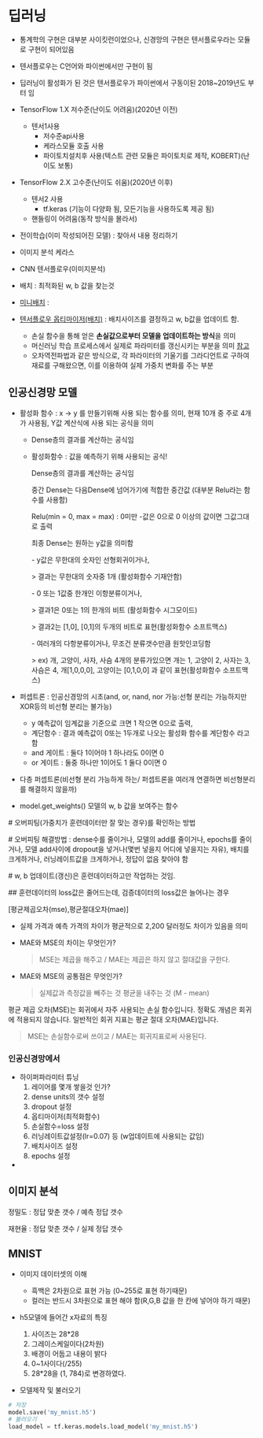 # 딥러닝

- 통계학의 구현은 대부분 사이킷런이었으나, 신경망의 구현은 텐서플로우라는 모듈로 구현이 되어있음
- 텐서플로우는 C언어와 파이썬에서만 구현이 됨
- 딥러닝이 활성화가 된 것은 텐서플로우가 파이썬에서 구동이된 2018~2019년도 부터 임
- TensorFlow 1.X 저수준(난이도 어려움)(2020년 이전)
  - 텐서1사용
    - 저수준api사용
    - 케라스모듈 호출 사용
    - 파이토치설치후 사용(텍스트 관련 모듈은 파이토치로 제작, KOBERT)(난이도 보통)
- TensorFlow 2.X 고수준(난이도 쉬움)(2020년 이후)
  - 텐서2 사용
    - tf.keras (기능이 다양화 됨, 모든기능을 사용하도록 제공 됨)
  - 핸들링이 어려움(동작 방식을 몰라서)
- 전이학습(이미 작성되어진 모델) : 찾아서 내용 정리하기
- 이미지 분석 케라스
- CNN 텐서플로우(이미지분석)

- 배치 : 최적화된 w, b 값을 찾는것
- [미니배치](https://welcome-to-dewy-world.tistory.com/86) : 
- [텐서플로우 옵티마이저(배치)]() : 배치사이즈를 결정하고 w, b값을 업데이트 함.
  - 손실 함수을 통해 얻은 **손실값으로부터 모델을 업데이트하는 방식**을 의미
  - 머신러닝 학습 프로세스에서 실제로 파라미터를 갱신시키는 부분을 의미 [참고](https://wiserloner.tistory.com/1032)
  - 오차역전파법과 같은 방식으로, 각 파라미터의 기울기를 그라디언트로 구하여 재료를 구해왔으면, 이를 이용하여 실제 가중치 변화를 주는 부분

## 인공신경망 모델

- 활성화 함수 : x -> y 를 만들기위해 사용 되는 함수를 의미, 현재 10개 중 주로 4개가 사용됨, Y값 계산식에 사용 되는 공식을 의미

  - Dense층의 결과를 계산하는 공식임

  - 활성화함수 : 값을 예측하기 위해 사용되는 공식!

    Dense층의 결과를 계산하는 공식임

    

    

    중간 Dense는 다음Dense에 넘어가기에 적합한 중간값 (대부분 Relu라는 함수를 사용함)

    Relu(min = 0, max = max) : 0미만 -값은 0으로 0 이상의 값이면 그값그대로 출력

    

    최종 Dense는 원하는 y값을 의미함

    \- y값은 무한대의 숫자인 선형회귀이거나, 

    \> 결과는 무한대의 숫자중 1개 (활성화함수 기재안함)

    \- 0 또는 1값중 한개인 이항분류이거나, 

    \> 결과1은 0또는 1의 한개의 비트 (활성화함수 시그모이드)

    \> 결과2는 [1,0], [0,1]의 두개의 비트로 표현(활성화함수 소프트맥스)

    \- 여러개의 다항분류이거나, 무조건 분류갯수만큼 원핫인코딩함

    \> ex) 개, 고양이, 사자, 사슴 4개의 분류가있으면 개는 1, 고양이 2, 사자는 3, 사슴은 4, 개[1,0,0,0], 고양이는 [0,1,0,0] 과 같이 표현(활성화함수 소프트맥스)

- 퍼셉트론 : 인공신경망의 시초(and, or, nand, nor 가능:선형 분리는 가능하지만 XOR등의 비선형 분리는 불가능)
  - y 예측값이 임계값을 기준으로 크면 1 작으면 0으로 출력, 
  - 계단함수 : 결과 예측값이 0또는 1두개로 나오는 활성화 함수를 계단함수 라고 함
  - and 게이트 : 둘다 1이어야 1 하나라도 0이면 0
  - or 게이트 : 둘중 하나만 1이어도 1 둘다 0이면 0

- 다층 퍼셉트론(비선형 분리 가능하게 하는/ 퍼셉트론을 여러개 연결하면 비선형분리를 해결하지 않을까)
- model.get_weights() 모델의 w, b 값을 보여주는 함수

\# 오버피팅(가중치가 훈련데이터만 잘 맞는 경우)를 확인하는 방법

\# 오버피팅 해결방법 : dense수를 줄이거나, 모델의 add를 줄이거나, epochs를 줄이거나, 모델 add사이에 dropout을 넣거나(몇번 넣을지 어디에 넣을지는 자유), 배치를 크게하거나, 러닝레이트값을 크게하거나, 정답이 없음 찾아야 함

\# w, b 업데이트(갱신)은 훈련데이터하고만 작업하는 것임.

\## 훈련데이터의 loss값은 줄어드는데, 검증데이터의 loss값은 늘어나는 경우

[평균제곱오차(mse),평균절대오차(mae)]

- 실제 가격과 예측 가격의 차이가 평균적으로 2,200 달러정도 차이가 있음을 의미

- MAE와 MSE의 차이는 무엇인가?

  > MSE는 제곱을 해주고 / MAE는 제곱은 하지 않고 절대값을 구한다.

- MAE와 MSE의 공통점은 무엇인가?

  > 실제값과 측정값을 빼주는 것 평균을 내주는 것 (M - mean)

평균 제곱 오차(MSE)는 회귀에서 자주 사용되는 손실 함수입니다.
정확도 개념은 회귀에 적용되지 않습니다. 일반적인 회귀 지표는 평균 절대 오차(MAE)입니다.

> MSE는 손실함수로써 쓰이고 / MAE는 회귀지표로써 사용된다.



### 인공신경망에서 

- 하이퍼파라미터 튜닝
  1. 레이어를 몇개 쌓을것 인가?
  2. dense units의 갯수 설정
  3. dropout 설정
  4. 옵티마이저(최적화함수)
  5. 손실함수=loss 설정
  6. 러닝레이트값설정(lr=0.07) 등 (w업데이트에 사용되는 값임)
  7. 배치사이즈 설정
  8. epochs 설정
- 



## 이미지 분석

정밀도 : 정답 맞춘 갯수 / 예측 정답 갯수

재현율 : 정답 맞춘 갯수 / 실제 정답 갯수

## MNIST

- 이미지 데이터셋의 이해
  - 흑백은 2차원으로 표현 가능 (0~255로 표현 하기때문)
  - 컬러는 반드시 3차원으로 표현 해야 함(R,G,B 값을 한 칸에 넣어야 하기 때문)
- h5모델에 들어간 x자료의 특징
  1. 사이즈는 28*28
  2. 그레이스케일이다(2차원)
  3. 배경이 어둡고 내용이 밝다
  4. 0~1사이다(/255)
  5. 28*28을 (1, 784)로 변경하였다.

- 모델제작 및 불러오기

```python
# 저장
model.save('my_mnist.h5')
# 불러오기
load_model = tf.keras.models.load_model('my_mnist.h5')
```

